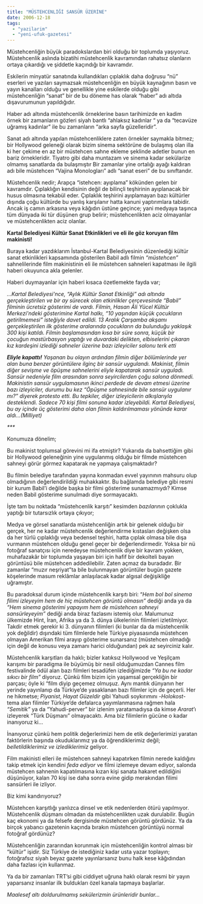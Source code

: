 ```yaml
---
title: "MÜSTEHCENLİĞİ SANSÜR ÜZERİNE"
date: 2006-12-18
tags: 
  - "yazilarim"
  - "yeni-ufuk-gazetesi"
---
```


Müstehcenliğin büyük paradokslardan biri olduğu bir toplumda yaşıyoruz. Müstehcenlik aslında bizatihi müstehcenlik kavramından rahatsız olanların ortaya çıkardığı ve şiddetle kaçındığı bir kavramdır.

Eskilerin minyatür sanatında kullandıkları çıplaklık daha doğrusu “nü” eserleri ve yazıları saymazsak müstehcenliğin en büyük kaynağının basın ve yayın kanalları olduğu ve genellikle yine eskilerde olduğu gibi müstehcenliğin “sanat” bir de bu döneme has olarak “haber” adı altıda dışavurumunun yapıldığıdır.

Haber adı altında müstehcenlik örneklerine basın tarihimizde en kadim örnek bir zamanların gözleri siyah bantlı “ahlaksız kadınlar “ ya da “tecavüze uğramış kadınlar” ile bu zamanların “arka sayfa güzelleridir”.

Sanat adı altında yapılan müstehcenliklere zaten örnekler saymakla bitmez; bir Hollywood geleneği olarak bizim sinema sektörüne de bulaşmış olan illa ki her çekime en az bir müstehcen sahne ekleme şeklinde adetler bunun en bariz örnekleridir. Tiyatro gibi daha muntazam ve sinema kadar sekülarize olmamış sanatlarda da bulaşmıştır Bir zamanlar yine ortalığı ayağı kaldıran adı bile müstehcen “Vajina Monologları” adlı “sanat eseri” de bu sınıftandır.

Müstehcenlik nedir; Arapça “istehcen: ayıplama” kökünden gelen bir kavramdır. Çıplaklığın kendisinin değil de bilinçli teşhirinin ayıplanacak bir husus olmasına tekabül eder. Çıplaklık teşhirini ayıplamayan bazı kültürler dışında çoğu kültürde bu yanlış karşılanır hatta kanuni yaptırımlara tabidir. Ancak iş camın arkasına veya kâğıdın üstüne geçince; yani medyaya taşınca tüm dünyada iki tür düşünen grup belirir; müstehcenlikten aciz olmayanlar ve müstehcenlikten aciz olanlar.

**Kartal Belediyesi Kültür Sanat Etkinlikleri ve eli ile göz koruyan film makinisti!**

Buraya kadar yazdıklarım İstanbul-Kartal Belediyesinin düzenlediği kültür sanat etkinlikleri kapsamında gösterilen Babil adlı filmin _“müstehcen”_ sahnelilerinde film makinistinin eli ile müstehcen sahneleri kapatması ile ilgili haberi okuyunca akla gelenler.

Haberi duymayanlar için haberi kısaca özetlemekte fayda var;

_…Kartal Belediyesi'nce, “Aylık Kültür Sanat Etkinliği” adı altında gerçekleştirilen ve bir ay sürecek olan etkinlikler çerçevesinde “Babil” filminin ücretsiz gösterimi de vardı. Filmin, Hasan Âli Yücel Kültür Merkezi'ndeki gösterimine Kartal halkı, “10 yaşından küçük çocukların getirilmemesi” isteğiyle davet edildi. 13 Aralık Çarşamba akşamı gerçekleştirilen ilk gösterime aralarında çocukların da bulunduğu yaklaşık 300 kişi katıldı. Filmin başlamasından kısa bir süre sonra, küçük bir çocuğun mastürbasyon yaptığı ve duvardaki delikten, elbiselerini çıkaran kız kardeşini izlediği sahneler üzerine bazı izleyiciler salonu terk etti_

**_Eliyle kapattı!_** _Yaşanan bu olayın ardından filmin diğer bölümlerinde yer alan buna benzer görüntülere ilginç bir sansür uygulandı. Makinist, filmin diğer sevişme ve öpüşme sahnelerini eliyle kapatarak sansür uyguladı. Sansür nedeniyle film arasından sonra seyircilerden çoğu salona dönmedi. Makinistin sansür uygulamasının ikinci perdede de devam etmesi üzerine bazı izleyiciler, durumu bu kez “Öpüşme sahnesinde bile sansür uygulanır mı?” diyerek protesto etti. Bu tepkiler, diğer izleyicilerin alkışlarıyla desteklendi. Sadece 70 kişi filmi sonuna kadar izleyebildi. Kartal Belediyesi, bu ay içinde üç gösterimi daha olan filmin kaldırılmaması yönünde karar aldı…(Milliyet)_

_\*\*\*_

Konumuza dönelim;

Bu makinist toplumsal görevini mi ifa etmiştir? Yukarıda da bahsettiğim gibi bir Hollywood geleneğinin yine uygulanmış olduğu bir filmde müstehcen sahneyi görür görmez kapatarak ne yapmaya çalışmaktadır?

Bu filmin belediye tarafından yayına konmadan evvel yayınının mahsuru olup olmadığının değerlendirildiği muhakkaktır. Bu bağlamda belediye gibi resmi bir kurum Babil’i değilde başka bir filmi gösterime sunamazmıydı? Kimse neden Babil gösterime sunulmadı diye sormayacaktı.

İşte tam bu noktada “müstehcenlik karşıtı” kesimden _bazılarının_ çoklukla yaptığı bir tutarsızlık ortaya çıkıyor;

Medya ve görsel sanatlarda müstehcenliğin artık bir gelenek olduğu bir gerçek, her ne kadar müstehcenlik değerlendirme kıstasları değişken olsa da her türlü çıplaklığı veya bedensel teşhiri, hatta çıplak olmasa bile dışa vurmanın müstehcen olduğu genel geçer bir değerlendirmedir. Yoksa bir nü fotoğraf sanatçısı için neredeyse müstehcenlik diye bir kavram yokken, muhafazakâr bir toplumda yaşayan biri için hafif bir dekolteli bayan görüntüsü bile müstehcen addedilebilir. Zaten açmaz da buradadır. Bir zamanlar “muzır neşriyat”ta bile bulunmayan görüntüler bugün gazete köşelerinde masum reklâmlar anlaşılacak kadar algısal değişikliğe uğramıştır.

Bu paradoksal durum içinde müstehcenlik karşıtı biri: “_Hem bol bol sinema filimi izleyeyim hem de hiç müstehcen görüntü olmasın”_ dediği anda ya da _“Hem sinema gösterimi yapayım hem de müstehcen sahneyi sansürleyeyim”_ dediği anda biraz fazlasını istemiş olur. Malumunuz ülkemizde Hint, İran, Afrika ya da 3. dünya ülkelerinin filimleri izletilmiyor. Takdir etmek gerekir ki 3. dünyanın filimleri (ki bunlar da da müstehcenlik yok değildir) dışındaki tüm filmlerde hele Türkiye piyasasında müstehcen olmayan Amerikan filmi arayıp gösterime sunarsanız (müstehcen olmadığı için değil de konusu veya zamanı harici olduğundan) pek az seyirciniz kalır.

Müstehcenlik karşıtları da haklı; bizler katıksız Hollywood ve Yeşilçam karışımı bir paradigma ile büyümüş bir nesil olduğumuzdan Cannes film festivalinde ödül alan bazı filmleri tesadüfen izlediğimizde _“Ya bu ne kadar sıkıcı bir film”_ diyoruz. Çünkü film bizim için yaşamsal gerçekliğin bir parçası; öyle ki “film diyip geçemez olmuşuz. Aynı mantık dünyanın her yerinde yayınlanıp da Türkiye’de yasaklanan bazı filimler için de geçerli. Her ne hikmetse; _Piyanist_, _Hayat Güzeldir_ gibi Yahudi soykırımını -_Holokost-_ tema alan filimler Türkiye’de defalarca yayımlanmasına rağmen hala _“Semitik”_ ya da “Yahudi-perver” bir izlenim yaratamadıysa da kimse _Ararat_’ı izleyerek “Türk Düşmanı” olmayacaktı. Ama biz filimlerin gücüne o kadar inanıyoruz ki…

İnanıyoruz çünkü hem politik değerlerimizi hem de etik değerlerimizi yaratan faktörlerin başında okuduklarımız ya da öğrendiklerimiz değil; _belletildiklerimiz ve izlediklerimiz_ geliyor.

Film makinisti elleri ile müstehcen sahneyi kapatırken filmin nerede kaldığını takip etmek için kendini _feda ediyor_ ve filmi izlemeye devam ediyor, salonda müstehcen sahnenin kapatılmasına kızan kişi sanata hakaret edildiğini düşünüyor, kalan 70 kişi ise daha sonra evine gidip merakından filimi sansürleri ile izliyor.

Biz kimi kandırıyoruz?

Müstehcen karşıtlığı yanlızca dinsel ve etik nedenlerden ötürü yapılmıyor. Müstehcenlik düşmanı olmadan da müstehcenlikten uzak durulabilir. Bugün kaç ekonomi ya da felsefe dergisinde müstehcen görüntü gördünüz. Ya da birçok yabancı gazetenin kaçında bırakın müstehcen görüntüyü normal fotoğraf gördünüz?

Müstehcenliğin zararından korunmak için müstehcenliğin kontrol alması bir “kültür” işidir. Siz Türkiye de istediğiniz kadar usta yazar toplayın; fotoğrafsız siyah beyaz gazete yayınlarsanız bunu halk kese kâğıdından daha fazlası için kullanmaz.

Ya da bir zamanları TRT’si gibi ciddiyet uğruna haklı olarak resmi bir yayın yaparsanız insanlar ilk buldukları özel kanala tapmaya başlarlar.

_Maalesef altı doldurulmamış sekülerizmin ürünleridir bunlar…_
